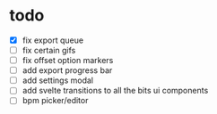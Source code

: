 # todo

- [x] fix export queue
- [ ] fix certain gifs
- [ ] fix offset option markers
- [ ] add export progress bar
- [ ] add settings modal
- [ ] add svelte transitions to all the bits ui components
- [ ] bpm picker/editor
